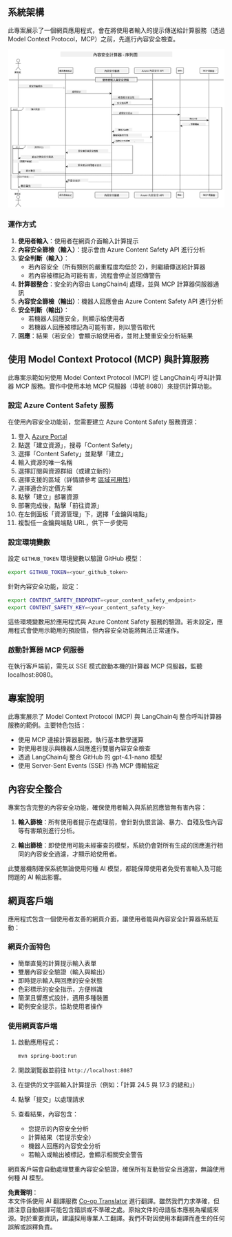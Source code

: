 <!--
CO_OP_TRANSLATOR_METADATA:
{
  "original_hash": "e5ea5e7582f70008ea9bec3b3820f20a",
  "translation_date": "2025-07-13T23:13:17+00:00",
  "source_file": "04-PracticalImplementation/samples/java/containerapp/README.md",
  "language_code": "tw"
}
-->
## 系統架構

此專案展示了一個網頁應用程式，會在將使用者輸入的提示傳送給計算服務（透過 Model Context Protocol，MCP）之前，先進行內容安全檢查。

![System Architecture Diagram](../../../../../../translated_images/plant.b079fed84e945b7c2978993a16163bb53f0517cfe3548d2e442ff40d619ba4b4.tw.png)

### 運作方式

1. **使用者輸入**：使用者在網頁介面輸入計算提示  
2. **內容安全篩檢（輸入）**：提示會由 Azure Content Safety API 進行分析  
3. **安全判斷（輸入）**：  
   - 若內容安全（所有類別的嚴重程度均低於 2），則繼續傳送給計算器  
   - 若內容被標記為可能有害，流程會停止並回傳警告  
4. **計算器整合**：安全的內容由 LangChain4j 處理，並與 MCP 計算器伺服器通訊  
5. **內容安全篩檢（輸出）**：機器人回應會由 Azure Content Safety API 進行分析  
6. **安全判斷（輸出）**：  
   - 若機器人回應安全，則顯示給使用者  
   - 若機器人回應被標記為可能有害，則以警告取代  
7. **回應**：結果（若安全）會顯示給使用者，並附上雙重安全分析結果

## 使用 Model Context Protocol (MCP) 與計算服務

此專案示範如何使用 Model Context Protocol (MCP) 從 LangChain4j 呼叫計算器 MCP 服務。實作中使用本地 MCP 伺服器（埠號 8080）來提供計算功能。

### 設定 Azure Content Safety 服務

在使用內容安全功能前，您需要建立 Azure Content Safety 服務資源：

1. 登入 [Azure Portal](https://portal.azure.com)  
2. 點選「建立資源」，搜尋「Content Safety」  
3. 選擇「Content Safety」並點擊「建立」  
4. 輸入資源的唯一名稱  
5. 選擇訂閱與資源群組（或建立新的）  
6. 選擇支援的區域（詳情請參考 [區域可用性](https://azure.microsoft.com/en-us/global-infrastructure/services/?products=cognitive-services)）  
7. 選擇適合的定價方案  
8. 點擊「建立」部署資源  
9. 部署完成後，點擊「前往資源」  
10. 在左側面板「資源管理」下，選擇「金鑰與端點」  
11. 複製任一金鑰與端點 URL，供下一步使用

### 設定環境變數

設定 `GITHUB_TOKEN` 環境變數以驗證 GitHub 模型：  
```sh
export GITHUB_TOKEN=<your_github_token>
```

針對內容安全功能，設定：  
```sh
export CONTENT_SAFETY_ENDPOINT=<your_content_safety_endpoint>
export CONTENT_SAFETY_KEY=<your_content_safety_key>
```

這些環境變數用於應用程式與 Azure Content Safety 服務的驗證。若未設定，應用程式會使用示範用的預設值，但內容安全功能將無法正常運作。

### 啟動計算器 MCP 伺服器

在執行客戶端前，需先以 SSE 模式啟動本機的計算器 MCP 伺服器，監聽 localhost:8080。

## 專案說明

此專案展示了 Model Context Protocol (MCP) 與 LangChain4j 整合呼叫計算器服務的範例。主要特色包括：

- 使用 MCP 連接計算器服務，執行基本數學運算  
- 對使用者提示與機器人回應進行雙層內容安全檢查  
- 透過 LangChain4j 整合 GitHub 的 gpt-4.1-nano 模型  
- 使用 Server-Sent Events (SSE) 作為 MCP 傳輸協定

## 內容安全整合

專案包含完整的內容安全功能，確保使用者輸入與系統回應皆無有害內容：

1. **輸入篩檢**：所有使用者提示在處理前，會針對仇恨言論、暴力、自殘及性內容等有害類別進行分析。  

2. **輸出篩檢**：即使使用可能未經審查的模型，系統仍會對所有生成的回應進行相同的內容安全過濾，才顯示給使用者。

此雙層機制確保系統無論使用何種 AI 模型，都能保障使用者免受有害輸入及可能問題的 AI 輸出影響。

## 網頁客戶端

應用程式包含一個使用者友善的網頁介面，讓使用者能與內容安全計算器系統互動：

### 網頁介面特色

- 簡單直覺的計算提示輸入表單  
- 雙層內容安全驗證（輸入與輸出）  
- 即時提示輸入與回應的安全狀態  
- 色彩標示的安全指示，方便辨識  
- 簡潔且響應式設計，適用多種裝置  
- 範例安全提示，協助使用者操作

### 使用網頁客戶端

1. 啟動應用程式：  
   ```sh
   mvn spring-boot:run
   ```

2. 開啟瀏覽器並前往 `http://localhost:8087`

3. 在提供的文字區輸入計算提示（例如：「計算 24.5 與 17.3 的總和」）

4. 點擊「提交」以處理請求

5. 查看結果，內容包含：  
   - 您提示的內容安全分析  
   - 計算結果（若提示安全）  
   - 機器人回應的內容安全分析  
   - 若輸入或輸出被標記，會顯示相關安全警告

網頁客戶端會自動處理雙重內容安全驗證，確保所有互動皆安全且適當，無論使用何種 AI 模型。

**免責聲明**：  
本文件係使用 AI 翻譯服務 [Co-op Translator](https://github.com/Azure/co-op-translator) 進行翻譯。雖然我們力求準確，但請注意自動翻譯可能包含錯誤或不準確之處。原始文件的母語版本應視為權威來源。對於重要資訊，建議採用專業人工翻譯。我們不對因使用本翻譯而產生的任何誤解或誤釋負責。
